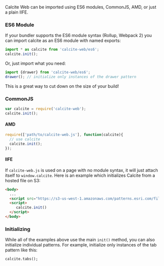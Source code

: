 Calcite Web can be imported using ES6 modules, CommonJS, AMD, or just a plain IIFE.

### ES6 Module

If your bundler supports the ES6 module syntax (Rollup, Webpack 2) you can import calcite as an ES6 module with named exports:

```js
import * as calcite from 'calcite-web/es6';
calcite.init();
```

Or, just import what you need:

```js
import {drawer} from 'calcite-web/es6';
drawer(); // initialize only instances of the drawer pattern
```

This is a great way to cut down on the size of your build!

### CommonJS

```js
var calcite = require('calcite-web');
calcite.init();
```

#### AMD

```js
require(['path/to/calcite-web.js'], function(calcite){
  // use calcite
  calcite.init();
});
```

#### IIFE

If `calcite-web.js` is used on a page with no module syntax, it will just attach itself to `window.calcite`. Here is an example which initializes Calcite from a hosted file on S3:

```html
<body>
  ...
  <script src="https://s3-us-west-1.amazonaws.com/patterns.esri.com/files/calcite-web/{{data.pkg.version}}/js/calcite-web.min.js"></script>
  <script>
     calcite.init()
  </script>
</body>
```

### Initializing

While all of the examples above use the main `init()` method, you can also initialize individual patterns. For example, initialize only instances of the tab pattern like this:

```
calcite.tabs();
```
